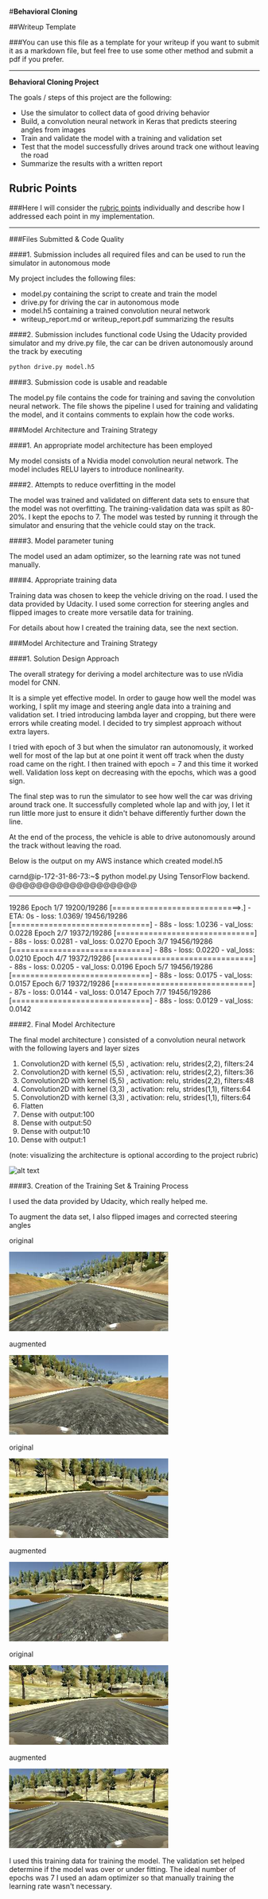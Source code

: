 #**Behavioral Cloning** 

##Writeup Template

###You can use this file as a template for your writeup if you want to submit it as a markdown file, but feel free to use some other method and submit a pdf if you prefer.

---

**Behavioral Cloning Project**

The goals / steps of this project are the following:
* Use the simulator to collect data of good driving behavior
* Build, a convolution neural network in Keras that predicts steering angles from images
* Train and validate the model with a training and validation set
* Test that the model successfully drives around track one without leaving the road
* Summarize the results with a written report


[//]: # (Image References)

[image1]: ./examples/placeholder.png "Model Visualization"
[image2]: ./examples/placeholder.png "Grayscaling"
[image3]: ./examples/placeholder_small.png "Recovery Image"
[image4]: ./examples/placeholder_small.png "Recovery Image"
[image5]: ./examples/placeholder_small.png "Recovery Image"
[image6]: ./examples/placeholder_small.png "Normal Image"
[image7]: ./examples/placeholder_small.png "Flipped Image"

## Rubric Points
###Here I will consider the [rubric points](https://review.udacity.com/#!/rubrics/432/view) individually and describe how I addressed each point in my implementation.  

---
###Files Submitted & Code Quality

####1. Submission includes all required files and can be used to run the simulator in autonomous mode

My project includes the following files:
* model.py containing the script to create and train the model
* drive.py for driving the car in autonomous mode
* model.h5 containing a trained convolution neural network 
* writeup_report.md or writeup_report.pdf summarizing the results

####2. Submission includes functional code
Using the Udacity provided simulator and my drive.py file, the car can be driven autonomously around the track by executing 
```sh
python drive.py model.h5
```

####3. Submission code is usable and readable

The model.py file contains the code for training and saving the convolution neural network. The file shows the pipeline I used for training and validating the model, and it contains comments to explain how the code works.

###Model Architecture and Training Strategy

####1. An appropriate model architecture has been employed

My model consists of a Nvidia model convolution neural network. The model includes RELU layers to introduce nonlinearity. 

####2. Attempts to reduce overfitting in the model

The model was trained and validated on different data sets to ensure that the model was not overfitting. The training-validation data was spilt as 80-20%. I kept the epochs to 7. The model was tested by running it through the simulator and ensuring that the vehicle could stay on the track.

####3. Model parameter tuning

The model used an adam optimizer, so the learning rate was not tuned manually.

####4. Appropriate training data

Training data was chosen to keep the vehicle driving on the road. I used the data provided by Udacity.  I used some correction for steering angles and flipped images to create more versatile data for training.

For details about how I created the training data, see the next section. 

###Model Architecture and Training Strategy

####1. Solution Design Approach

The overall strategy for deriving a model architecture was to use nVidia model for CNN. 

It is a simple yet effective model. In order to gauge how well the model was working, I split my image and steering angle data into a training and validation set.  I tried introducing lambda layer and cropping, but there were errors while creating model. I decided to try simplest approach without extra layers. 

I tried with epoch of 3 but when the simulator ran autonomously, it worked well for most of the lap but at one point it went off track when the dusty road came on the right. I then trained with epoch = 7 and this time it worked well. Validation loss kept on decreasing with the epochs, which was a good sign.

The final step was to run the simulator to see how well the car was driving around track one. It successfully completed whole lap and with joy, I let it run little more just to ensure it didn't behave differently further down the line.

At the end of the process, the vehicle is able to drive autonomously around the track without leaving the road.

Below is the output on my AWS instance  which created model.h5

carnd@ip-172-31-86-73:~$ python model.py
Using TensorFlow backend.
@@@@@@@@@@@@@@@@@@@
*****************
19286
Epoch 1/7
19200/19286 [============================>.] - ETA: 0s - loss: 1.0369/
19456/19286 [==============================] - 88s - loss: 1.0236 - val_loss: 0.0228
Epoch 2/7
19372/19286 [==============================] - 88s - loss: 0.0281 - val_loss: 0.0270
Epoch 3/7
19456/19286 [==============================] - 88s - loss: 0.0220 - val_loss: 0.0210
Epoch 4/7
19372/19286 [==============================] - 88s - loss: 0.0205 - val_loss: 0.0196
Epoch 5/7
19456/19286 [==============================] - 88s - loss: 0.0175 - val_loss: 0.0157
Epoch 6/7
19372/19286 [==============================] - 87s - loss: 0.0144 - val_loss: 0.0147
Epoch 7/7
19456/19286 [==============================] - 88s - loss: 0.0129 - val_loss: 0.0142

####2. Final Model Architecture

The final model architecture ) consisted of a convolution neural network with the following layers and layer sizes

1. Convolution2D with kernel (5,5) , activation: relu, strides(2,2), filters:24
2. Convolution2D with kernel (5,5) , activation: relu, strides(2,2), filters:36
3. Convolution2D with kernel (5,5) , activation: relu, strides(2,2), filters:48
4. Convolution2D with kernel (3,3) , activation: relu, strides(1,1), filters:64
5. Convolution2D with kernel (3,3) , activation: relu, strides(1,1), filters:64
6. Flatten
7. Dense with output:100
8. Dense with output:50
9. Dense with output:10
10. Dense with output:1

 (note: visualizing the architecture is optional according to the project rubric)

![alt text][image1]

####3. Creation of the Training Set & Training Process

I used the data provided by Udacity, which really helped me.

To augment the data set, I also flipped images and corrected steering angles

original

![Data1](https://github.com/aarti9/CarND-Behavioral-Cloning-P3/blob/master/orig_image1.jpg)

augmented

![Data2](https://github.com/aarti9/CarND-Behavioral-Cloning-P3/blob/master/aug_image1.jpg)

original

![Data3](https://github.com/aarti9/CarND-Behavioral-Cloning-P3/blob/master/orig_image2.jpg)

augmented

![Data4](https://github.com/aarti9/CarND-Behavioral-Cloning-P3/blob/master/aug_image2.jpg)

original

![Data5](https://github.com/aarti9/CarND-Behavioral-Cloning-P3/blob/master/orig_image3.jpg)

augmented

![Data6](https://github.com/aarti9/CarND-Behavioral-Cloning-P3/blob/master/aug_image3.jpg)


I used this training data for training the model. The validation set helped determine if the model was over or under fitting. The ideal number of epochs was 7  I used an adam optimizer so that manually training the learning rate wasn't necessary.

